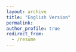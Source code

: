 ```yaml
---
layout: archive
title: "English Version"
permalink:
author_profile: true
redirect_from:
  - /resume
---
```


<a href="https://mengran-zhao.github.io/"></a>
